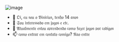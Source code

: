 ![image](https://github.com/vinizinhosuculento/vinizinhosuculento/assets/147394792/4b387e9b-27b0-411f-9f73-6245072b04cc)
- 👋 𝔒𝔦, 𝔢𝔲 𝔰𝔬𝔲 𝔬 𝔙𝔦𝔫𝔦𝔠𝔦𝔲𝔰, 𝔱𝔢𝔫𝔥𝔬 14 𝔞𝔫𝔬𝔰
- 👀 𝔖𝔬𝔲 𝔦𝔫𝔱𝔢𝔯𝔢𝔰𝔰𝔞𝔡𝔬 𝔢𝔪 𝔧𝔬𝔤𝔬𝔰 𝔢 𝔢𝔱𝔠.
- 🌱 𝔄𝔱𝔲𝔞𝔩𝔪𝔢𝔫𝔱𝔢 𝔢𝔰𝔱𝔬𝔲 𝔞𝔭𝔯𝔢𝔫𝔡𝔢𝔫𝔡𝔬 𝔠𝔬𝔪𝔬 𝔣𝔞𝔷𝔢𝔯 𝔧𝔬𝔤𝔬𝔰 𝔭𝔬𝔯 𝔠𝔬𝔡𝔦𝔤𝔬𝔰
- 📫 𝔠𝔬𝔪𝔬 𝔢𝔫𝔱𝔯𝔞𝔯 𝔢𝔪 𝔠𝔬𝔫𝔱𝔞𝔱𝔬 𝔠𝔬𝔪𝔦𝔤𝔬? 𝔑𝔞𝔬 𝔢𝔫𝔱𝔯𝔢

<!---
vinizinhosuculento/vinizinhosuculento is a ✨ special ✨ repository because its `README.md` (this file) appears on your GitHub profile.
You can click the Preview link to take a look at your changes.
--->
